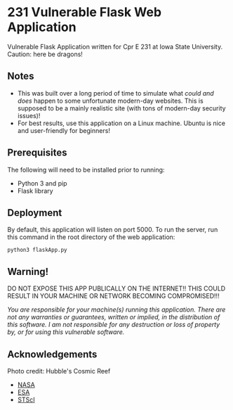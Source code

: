 # 231 Vulnerable Flask Web Application
Vulnerable Flask Application written for Cpr E 231 at Iowa State University. Caution: here be dragons!

## Notes

* This was built over a long period of time to simulate what *could and does* happen to some unfortunate modern-day websites. This is supposed to be a mainly realistic site (with tons of modern-day security issues)!
* For best results, use this application on a Linux machine. Ubuntu is nice and user-friendly for beginners!

## Prerequisites
The following will need to be installed prior to running:
* Python 3 and pip
* Flask library

## Deployment
By default, this application will listen on port 5000. To run the server, run this command in the root directory of the web application:
```
python3 flaskApp.py
```

## Warning!
DO NOT EXPOSE THIS APP PUBLICALLY ON THE INTERNET!! THIS COULD RESULT IN YOUR MACHINE OR NETWORK BECOMING COMPROMISED!!!

*You are responsible for your machine(s) running this application. There are not any warranties or guarantees, written or implied, in the distribution of this software. I am not responsible for any destruction or loss of property by, or for using this vulnerable software.*

## Acknowledgements
Photo credit: Hubble's Cosmic Reef
* [NASA](https://www.nasa.gov/)
* [ESA](https://www.spacetelescope.org/)
* [STScI](http://www.stsci.edu/)
